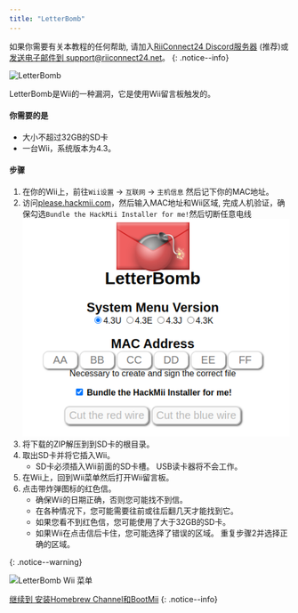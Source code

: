 ```yaml
---
title: "LetterBomb"
---
```


如果你需要有关本教程的任何帮助, 请加入[RiiConnect24 Discord服务器](https://discord.gg/rc24) (推荐)或 [发送电子邮件到 support@riiconnect24.net](mailto:support@riiconnect24.net)。
{: .notice--info}

![LetterBomb](/images/letterbomb.png)

LetterBomb是Wii的一种漏洞，它是使用Wii留言板触发的。

#### 你需要的是
- 大小不超过32GB的SD卡
- 一台Wii，系统版本为4.3。

#### 步骤


1. 在你的Wii上，前往`Wii设置` -> `互联网` -> `主机信息` 然后记下你的MAC地址。
1. 访问[please.hackmii.com](https://please.hackmii.com)，然后输入MAC地址和Wii区域, 完成人机验证，确保勾选`Bundle the HackMii Installer for me!`然后切断任意电线 ![HackMii 屏幕](/images/Wii/LetterBomb-PC.png)
1. 将下载的ZIP解压到到SD卡的根目录。
1. 取出SD卡并将它插入Wii。
   - SD卡必须插入Wii前面的SD卡槽。 USB读卡器将不会工作。
1. 在Wii上，回到Wii菜单然后打开Wii留言板。
1. 点击带炸弹图标的红色信。
   - 确保Wii的日期正确，否则您可能找不到信。
   - 在各种情况下，您可能需要往前或往后翻几天才能找到它。
   - 如果您看不到红色信，您可能使用了大于32GB的SD卡。
   - 如果Wii在点击信后卡住，您可能选择了错误的区域。 重复步骤2并选择正确的区域。


{: .notice--warning}


![LetterBomb Wii 菜单](/images/Wii/LetterBomb-Wii.png)

[继续到 安装Homebrew Channel和BootMii](hbc)
{: .notice--info}

